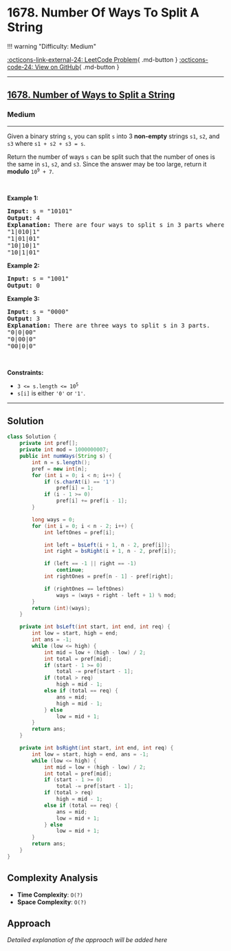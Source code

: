 # 1678. Number Of Ways To Split A String

!!! warning "Difficulty: Medium"

[:octicons-link-external-24: LeetCode Problem](https://leetcode.com/problems/number-of-ways-to-split-a-string/){ .md-button }
[:octicons-code-24: View on GitHub](https://github.com/RAJ8664/Leetcode/tree/master/1678-number-of-ways-to-split-a-string){ .md-button }

---

<h2><a href="https://leetcode.com/problems/number-of-ways-to-split-a-string">1678. Number of Ways to Split a String</a></h2><h3>Medium</h3><hr><p>Given a binary string <code>s</code>, you can split <code>s</code> into 3 <strong>non-empty</strong> strings <code>s1</code>, <code>s2</code>, and <code>s3</code> where <code>s1 + s2 + s3 = s</code>.</p>

<p>Return the number of ways <code>s</code> can be split such that the number of ones is the same in <code>s1</code>, <code>s2</code>, and <code>s3</code>. Since the answer may be too large, return it <strong>modulo</strong> <code>10<sup>9</sup> + 7</code>.</p>

<p>&nbsp;</p>
<p><strong class="example">Example 1:</strong></p>

<pre>
<strong>Input:</strong> s = &quot;10101&quot;
<strong>Output:</strong> 4
<strong>Explanation:</strong> There are four ways to split s in 3 parts where each part contain the same number of letters &#39;1&#39;.
&quot;1|010|1&quot;
&quot;1|01|01&quot;
&quot;10|10|1&quot;
&quot;10|1|01&quot;
</pre>

<p><strong class="example">Example 2:</strong></p>

<pre>
<strong>Input:</strong> s = &quot;1001&quot;
<strong>Output:</strong> 0
</pre>

<p><strong class="example">Example 3:</strong></p>

<pre>
<strong>Input:</strong> s = &quot;0000&quot;
<strong>Output:</strong> 3
<strong>Explanation:</strong> There are three ways to split s in 3 parts.
&quot;0|0|00&quot;
&quot;0|00|0&quot;
&quot;00|0|0&quot;
</pre>

<p>&nbsp;</p>
<p><strong>Constraints:</strong></p>

<ul>
	<li><code>3 &lt;= s.length &lt;= 10<sup>5</sup></code></li>
	<li><code>s[i]</code> is either <code>&#39;0&#39;</code> or <code>&#39;1&#39;</code>.</li>
</ul>


---

## Solution

```java
class Solution {
    private int pref[];
    private int mod = 1000000007;
    public int numWays(String s) {
        int n = s.length();
        pref = new int[n];
        for (int i = 0; i < n; i++) {
            if (s.charAt(i) == '1')
                pref[i] = 1;
            if (i - 1 >= 0)
                pref[i] += pref[i - 1];
        }

        long ways = 0;
        for (int i = 0; i < n - 2; i++) {
            int leftOnes = pref[i];

            int left = bsLeft(i + 1, n - 2, pref[i]);
            int right = bsRight(i + 1, n - 2, pref[i]);

            if (left == -1 || right == -1)
                continue;
            int rightOnes = pref[n - 1] - pref[right];

            if (rightOnes == leftOnes)
                ways = (ways + right - left + 1) % mod;
        }
        return (int)(ways);
    }

    private int bsLeft(int start, int end, int req) {
        int low = start, high = end;
        int ans = -1;
        while (low <= high) {
            int mid = low + (high - low) / 2;
            int total = pref[mid];
            if (start - 1 >= 0)
                total -= pref[start - 1];
            if (total > req)
                high = mid - 1;
            else if (total == req) {
                ans = mid;
                high = mid - 1;
            } else
                low = mid + 1;
        }
        return ans;
    }

    private int bsRight(int start, int end, int req) {
        int low = start, high = end, ans = -1;
        while (low <= high) {
            int mid = low + (high - low) / 2;
            int total = pref[mid];
            if (start - 1 >= 0)
                total -= pref[start - 1];
            if (total > req)
                high = mid - 1;
            else if (total == req) {
                ans = mid;
                low = mid + 1;
            } else
                low = mid + 1;
        }
        return ans;
    }
}
```

## Complexity Analysis

- **Time Complexity**: `O(?)`
- **Space Complexity**: `O(?)`

## Approach

*Detailed explanation of the approach will be added here*

